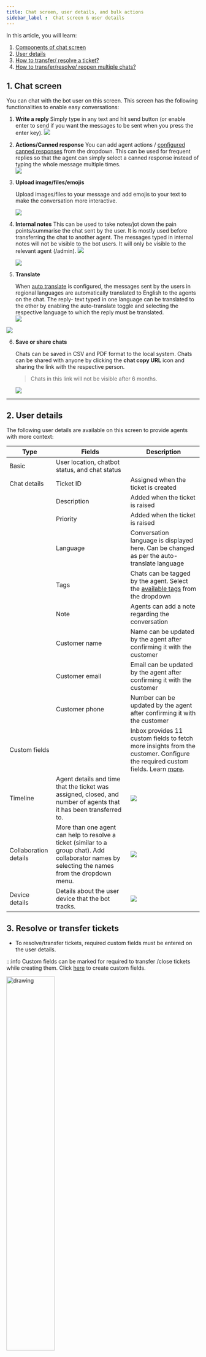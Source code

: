 ```yaml
---
title: Chat screen, user details, and bulk actions
sidebar_label :  Chat screen & user details
---
```



In this article, you will learn:

1. [Components of chat screen](#cs)
2. [User details](#ud)
3. [How to transfer/ resolve a ticket?](#trt)
4. [How to transfer/resolve/ reopen multiple chats?](#trmt)


## <a name="cs"></a>  1. Chat screen

You can chat with the bot user on this screen. This screen has the following functionalities to enable easy conversations:

1. **Write a reply**
    Simply type in any text and hit send button (or enable enter to send if you want the messages to be sent when you press the enter key).
    ![](https://i.imgur.com/oGJnkHz.png)

    
2. **Actions/Canned response**
    You can add agent actions / [configured canned responses](https://docs.yellow.ai/docs/platform_concepts/inbox/inbox-settings/productivitytools/canned-responses) from the dropdown. This can be used for frequent replies so that the agent can simply select a canned response instead of typing the whole message multiple times.   
    ![](https://i.imgur.com/IATnPlM.png)


3. **Upload image/files/emojis**

    Upload images/files to your message and add emojis to your text to make the conversation more interactive. 
    
    ![](https://i.imgur.com/54e5PWh.jpg)

4. **Internal notes**
    This can be used to take notes/jot down the pain points/summarise the chat sent by the user. It is mostly used before transferring the chat to another agent. 
    The messages typed in internal notes will not be visible to the bot users. It will only be visible to the relevant agent (/admin).
    ![](https://i.imgur.com/cae3RVU.png)
    
    ![](https://i.imgur.com/NkEPDVb.png)

5. **Translate**

    When [auto translate](https://docs.yellow.ai/docs/platform_concepts/inbox/inbox-settings/automation/chat_auto_translate) is configured, the messages sent by the users in regional languages are automatically translated to English to the agents on the chat. 
    The reply- text typed in one language can be translated to the other by enabling the auto-translate toggle and selecting the respective language to which the reply must be translated.   
![](https://i.imgur.com/N6emsoU.png)

![](https://i.imgur.com/QK8T02e.png)

6. **Save or share chats**

    Chats can be saved in CSV and PDF format to the local system. 
    Chats can be shared with anyone by clicking the **chat copy URL** icon and sharing the link with the respective person. 
    > Chats in this link will not be visible after 6 months. 


    ![](https://i.imgur.com/bpmVToO.png)


---

## <a name="ud"></a> 2. User details

The following user details are available on this screen to provide agents with more context:



| Type | Fields | Description|
| -------- | -------- | -------- |
| Basic     | User location, chatbot status, and chat status     | |
|Chat details|Ticket ID| Assigned when the ticket is created|
||Description| Added when the ticket is raised|
||Priority|Added when the ticket is raised|
||Language|Conversation language is displayed here. Can be changed as per the auto-translate language |
||Tags| Chats can be tagged by the agent. Select the [available tags](https://docs.yellow.ai/docs/platform_concepts/inbox/inbox-settings/workflows/tags) from the dropdown|
||Note|Agents can add a note regarding the conversation|
||Customer name|Name can be updated by the agent after confirming it with the customer|
||Customer email|Email can be updated by the agent after confirming it with the customer|
||Customer phone|Number can be updated by the agent after confirming it with the customer|
|Custom fields||Inbox provides 11 custom fields to fetch more insights from the customer. Configure the required custom fields. Learn [more](https://docs.yellow.ai/docs/platform_concepts/inbox/inbox-settings/workflows/chat_custom_fields).|
|Timeline|Agent details and time that the ticket was assigned, closed, and number of agents that it has been transferred to.|![](https://i.imgur.com/muyrQEv.png)|
|Collaboration details| More than one agent can help to resolve a ticket (similar to a group chat). Add collaborator names by selecting the names from the dropdown menu.|![](https://i.imgur.com/ybV3WJX.png)|
|Device details|Details about the user device that the bot tracks.|![](https://i.imgur.com/VDayNjJ.png)|

## <a name="trt"></a> 3. Resolve or transfer tickets

- To resolve/transfer tickets, required custom fields must be entered on the user details. 

:::info
Custom fields can be marked for required to transfer /close tickets while creating them. Click [here](https://docs.yellow.ai/docs/platform_concepts/inbox/inbox-settings/workflows/chat_custom_fields) to create custom fields.   

<img src="https://i.imgur.com/fxaF4bz.png" alt="drawing" width="50%"/>  
   
> Only the Inbox (admins) can control this section.
:::

- In the below image, **Order ID** is the custom field that must be entered to transfer/resolve this chat. 

<img src="https://i.imgur.com/QLMOAPw.png" alt="drawing" width="50%"/>   

- When the required field is entered, **Transfer** and **Resolve** buttons are clickable. You can select the next action.

<img src="https://i.imgur.com/2VlG6GP.png" alt="drawing" width="55%"/>     


- You can **Transfer** a ticket to a particular configured [Group](https://docs.yellow.ai/docs/platform_concepts/inbox/inbox-settings/team/groups) if the query is of a particular topic and anyone from that group will be able to answer it. The ticket can be transferred to an [Agent](https://docs.yellow.ai/docs/platform_concepts/inbox/inbox-settings/team/agents) if you know that this query can be resolved only by the selected agent. The ticket is transferred to an agent even if they are offline. 

<img src="https://i.imgur.com/pI10HoR.png" alt="drawing" width="90%"/>   



> If you select **Add me to collaborators**, you will be able to view this chat when it is transferred to the next agent. 

:::info

**Collaboration vs. Transfer ticket**



| Collaboration | Transfer ticket |
| -------- | -------- |
| When you add a collaborator, you (inbox agent) and the collaborators (other agents who are invited to this chat) can respond to the customer.     | When you transfer a ticket, you will lose access to this chat and the chat (along with your conversation) will be transferred to the next available agent/ selected agent.     |
|**Example**: When a query has been raised that is assigned to an agent who resolves tickets of the category:**Shipping and delivery**. While having a chat, the customer asks a question about **Payments**. A collaborator can be added to help with the question about payments. Once it is answered, the collaborator can leave and take over their chats.|**Example**: A chat enquiring **Payments** has to be assigned to an agent resolving queries related to **Returns and Refunds**. In such case, the chat can simply be transferred to **Payments & Pricing** group. |
:::



## <a name="trmt"></a> 4. Bulk actions 

:::note 
Active chats can be Transferred/Resolved.   
Resolved chats can be Reopened.
:::

To Transfer/Resolve/Reopen multiple chats, follow the steps below: 

- Select the required chats (you can also select all).

<img src="https://i.imgur.com/7b4DlPw.png" alt="drawing" width="60%"/>   

- **Resolve**  
Enter the required custom field and click **Resolve**.   

![](https://i.imgur.com/TL55Szx.png)


- **Transfer**
Select the Group/Agent name and confirm the transfer.

![](https://i.imgur.com/nivfDTH.png)

- **Reopen**
Mark **priority** as Low/Medium/High (Default=high), Select the **group/agent** (Default=automatic), Add **tags** if required and add a **description** (mandatory). Click **Reopen**.

![](https://i.imgur.com/OVNAirZ.png)



